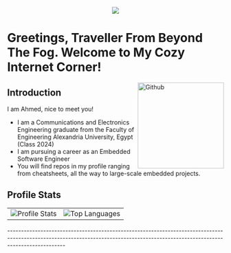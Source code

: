 <p align="center"><img src="https://i.imgur.com/A6bWGFl.gif"/></p>

# Greetings, Traveller From Beyond The Fog. Welcome to My Cozy Internet Corner!

<img width="200" align="right" alt="Github" src="https://user-images.githubusercontent.com/48678280/88862734-4903af80-d201-11ea-968b-9c939d88a37c.gif" />


## Introduction 

I am Ahmed, nice to meet you!

- I am a Communications and Electronics Engineering graduate from the Faculty of Engineering Alexandria University, Egypt (Class 2024)
- I am pursuing a career as an Embedded Software Engineer
- You will find repos in my profile ranging from cheatsheets, all the way to large-scale embedded projects.

## Profile Stats 

<table>
  <tr>
    <td>
      <img src="https://github-readme-stats.vercel.app/api?username=AhmedAlyElGhannam&theme=dark&hide_border=true&include_all_commits=true&count_private=true" alt="Profile Stats" />
    </td>
    <td>
      <img src="https://github-readme-stats.vercel.app/api/top-langs/?username=AhmedAlyElGhannam&theme=dark&hide_border=true&include_all_commits=true&count_private=true&layout=compact" alt="Top Languages" />
    </td>
  </tr>
</table>
---------------------------------------------------------------------------------------------------------------------------------------------------------------------------------
